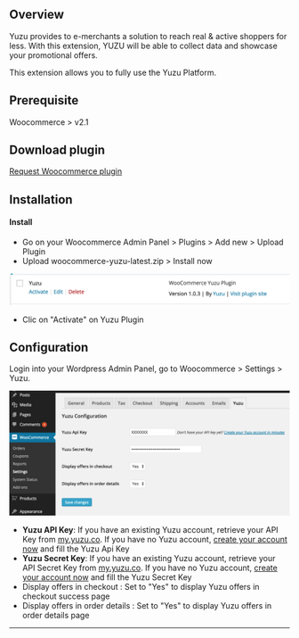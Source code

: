## Overview

Yuzu provides to e-merchants a solution to reach real & active shoppers for less. With this extension, YUZU will be able to collect data and showcase your promotional offers.

This extension allows you to fully use the Yuzu Platform.

## Prerequisite

Woocommerce > v2.1

## Download plugin

[Request Woocommerce plugin](http://www.yuzu.co)

## Installation

#### Install

* Go on your Woocommerce Admin Panel > Plugins > Add new > Upload Plugin
* Upload  woocommerce-yuzu-latest.zip > Install now

![Step 1](img/woocommerce-1.png)

* Clic on "Activate" on Yuzu Plugin


## Configuration

Login into your Wordpress Admin Panel, go to Woocommerce > Settings > Yuzu. 


![Step 2](img/woocommerce-2.png)

* **Yuzu API Key**: If you have an existing Yuzu account, retrieve your API Key from [my.yuzu.co](https://my.yuzu.co). If you have no Yuzu account, [create your account now](https://my.yuzu.co/register?from=woocommerce) and fill the Yuzu Api Key 
* **Yuzu Secret Key**: If you have an existing Yuzu account, retrieve your API Secret Key from [my.yuzu.co](https://my.yuzu.co). If you have no Yuzu account, [create your account now](https://my.yuzu.co/register?from=woocommerce) and fill the Yuzu Secret Key
* Display offers in checkout : Set to "Yes" to display Yuzu offers in checkout success page
* Display offers in order details : Set to "Yes" to display Yuzu offers in order details page

---